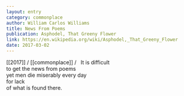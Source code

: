 ```yaml
---
layout: entry
category: commonplace
author: William Carlos Williams
title: News From Poems
publication: Asphodel, That Greeny Flower
link: https://en.wikipedia.org/wiki/Asphodel,_That_Greeny_Flower
date: 2017-03-02
---
```


[[2017]] / [[commonplace]] / 
 
It is difficult
<br>to get the news from poems
<br>     yet men die miserably every day
<br>          for lack
<br>of what is found there.